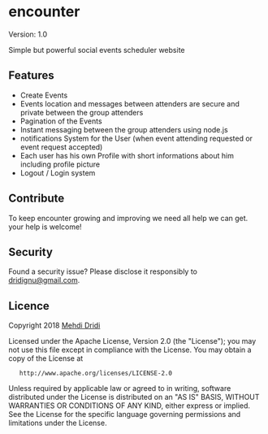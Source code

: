 # encounter

Version: 1.0

Simple but powerful social events scheduler website

## Features ##

* Create Events
* Events location and messages between attenders are secure and private between the group attenders
* Pagination of the Events
* Instant messaging between the group attenders using node.js
* notifications System for the User (when event attending requested or event request accepted)
* Each user has his own Profile with short informations about him including profile picture 
* Logout / Login system

## Contribute

To keep encounter growing and improving we need all help we can get. your help is welcome!

## Security

Found a security issue? Please disclose it responsibly to [dridignu@gmail.com](mailto:dridignu@gmail.com). 


## Licence ##

   Copyright 2018 [Mehdi Dridi](https://mehdi-dridi.de/ "Mehdi Dridi")

   Licensed under the Apache License, Version 2.0 (the "License");
   you may not use this file except in compliance with the License.
   You may obtain a copy of the License at

       http://www.apache.org/licenses/LICENSE-2.0

   Unless required by applicable law or agreed to in writing, software
   distributed under the License is distributed on an "AS IS" BASIS,
   WITHOUT WARRANTIES OR CONDITIONS OF ANY KIND, either express or implied.
   See the License for the specific language governing permissions and
   limitations under the License.
